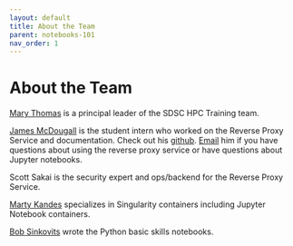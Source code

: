```yaml
---
layout: default
title: About the Team
parent: notebooks-101
nav_order: 1
---
```


# About the Team

[Mary Thomas](https://www.sdsc.edu/research/researcher_spotlight/thomas_mary.html) is a principal leader of the SDSC HPC Training team.

[James McDougall](http://berserkcomputing.com) is the student intern who worked on the Reverse Proxy Service and documentation.
Check out his [github](https://github.com/JamesMcDougallJr). [Email](mailto:jmcdouga@ucsd.edu) him if you have questions about using the reverse proxy service or have questions about Jupyter notebooks.

Scott Sakai is the security expert and ops/backend for the Reverse Proxy Service.

[Marty Kandes](https://hpc-students.sdsc.edu/instr_bios/martin_kandes.html) specializes in Singularity containers including Jupyter Notebook containers.

[Bob Sinkovits](https://www.sdsc.edu/research/researcher_spotlight/sinkovits_robert.html) wrote the Python basic skills notebooks.
